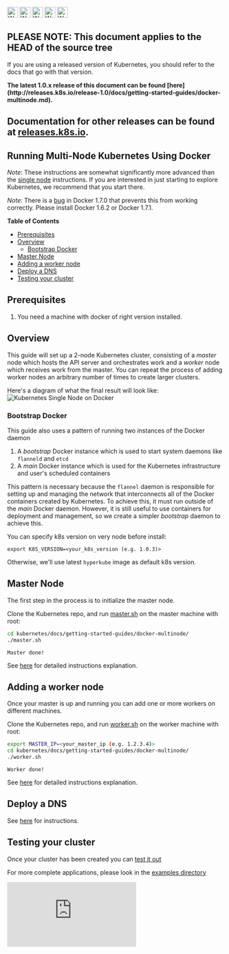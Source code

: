 <!-- BEGIN MUNGE: UNVERSIONED_WARNING -->

<!-- BEGIN STRIP_FOR_RELEASE -->

<img src="http://kubernetes.io/img/warning.png" alt="WARNING"
     width="25" height="25">
<img src="http://kubernetes.io/img/warning.png" alt="WARNING"
     width="25" height="25">
<img src="http://kubernetes.io/img/warning.png" alt="WARNING"
     width="25" height="25">
<img src="http://kubernetes.io/img/warning.png" alt="WARNING"
     width="25" height="25">
<img src="http://kubernetes.io/img/warning.png" alt="WARNING"
     width="25" height="25">

<h2>PLEASE NOTE: This document applies to the HEAD of the source tree</h2>

If you are using a released version of Kubernetes, you should
refer to the docs that go with that version.

<strong>
The latest 1.0.x release of this document can be found
[here](http://releases.k8s.io/release-1.0/docs/getting-started-guides/docker-multinode.md).

Documentation for other releases can be found at
[releases.k8s.io](http://releases.k8s.io).
</strong>
--

<!-- END STRIP_FOR_RELEASE -->

<!-- END MUNGE: UNVERSIONED_WARNING -->
Running Multi-Node Kubernetes Using Docker
------------------------------------------

_Note_:
These instructions are somewhat significantly more advanced than the [single node](docker.md) instructions.  If you are
interested in just starting to explore Kubernetes, we recommend that you start there.

_Note_:
There is a [bug](https://github.com/docker/docker/issues/14106) in Docker 1.7.0 that prevents this from working correctly.
Please install Docker 1.6.2 or Docker 1.7.1.

**Table of Contents**

- [Prerequisites](#prerequisites)
- [Overview](#overview)
  - [Bootstrap Docker](#bootstrap-docker)
- [Master Node](#master-node)
- [Adding a worker node](#adding-a-worker-node)
- [Deploy a DNS](#deploy-a-dns)
- [Testing your cluster](#testing-your-cluster)

## Prerequisites

1. You need a machine with docker of right version installed.

## Overview

This guide will set up a 2-node Kubernetes cluster, consisting of a _master_ node which hosts the API server and orchestrates work
and a _worker_ node which receives work from the master.  You can repeat the process of adding worker nodes an arbitrary number of
times to create larger clusters.

Here's a diagram of what the final result will look like:
![Kubernetes Single Node on Docker](k8s-docker.png)

### Bootstrap Docker

This guide also uses a pattern of running two instances of the Docker daemon
   1) A _bootstrap_ Docker instance which is used to start system daemons like `flanneld` and `etcd`
   2) A _main_ Docker instance which is used for the Kubernetes infrastructure and user's scheduled containers

This pattern is necessary because the `flannel` daemon is responsible for setting up and managing the network that interconnects
all of the Docker containers created by Kubernetes.  To achieve this, it must run outside of the _main_ Docker daemon.  However,
it is still useful to use containers for deployment and management, so we create a simpler _bootstrap_ daemon to achieve this.

You can specify k8s version on very node before install:

```
export K8S_VERSION=<your_k8s_version (e.g. 1.0.3)>
```

Otherwise, we'll use latest `hyperkube` image as default k8s version.

## Master Node

The first step in the process is to initialize the master node.

Clone the Kubernetes repo, and run [master.sh](docker-multinode/master.sh) on the master machine with root:

```sh
cd kubernetes/docs/getting-started-guides/docker-multinode/
./master.sh
```

`Master done!`

See [here](docker-multinode/master.md) for detailed instructions explanation.

## Adding a worker node

Once your master is up and running you can add one or more workers on different machines.

Clone the Kubernetes repo, and run [worker.sh](docker-multinode/worker.sh) on the worker machine with root:

```sh
export MASTER_IP=<your_master_ip (e.g. 1.2.3.4)>
cd kubernetes/docs/getting-started-guides/docker-multinode/
./worker.sh
```

`Worker done!`

See [here](docker-multinode/worker.md) for detailed instructions explanation.

## Deploy a DNS

See [here](docker-multinode/deployDNS.md) for instructions.

## Testing your cluster

Once your cluster has been created you can [test it out](docker-multinode/testing.md)

For more complete applications, please look in the [examples directory](../../examples/)


<!-- BEGIN MUNGE: GENERATED_ANALYTICS -->
[![Analytics](https://kubernetes-site.appspot.com/UA-36037335-10/GitHub/docs/getting-started-guides/docker-multinode.md?pixel)]()
<!-- END MUNGE: GENERATED_ANALYTICS -->

